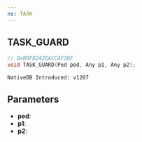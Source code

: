 ```yaml
---
ns: TASK
---
```

## TASK_GUARD

```c
// 0xB9FB242EACCAF30F
void TASK_GUARD(Ped ped, Any p1, Any p2);
```

```
NativeDB Introduced: v1207
```

## Parameters
* **ped**:
* **p1**:
* **p2**:
